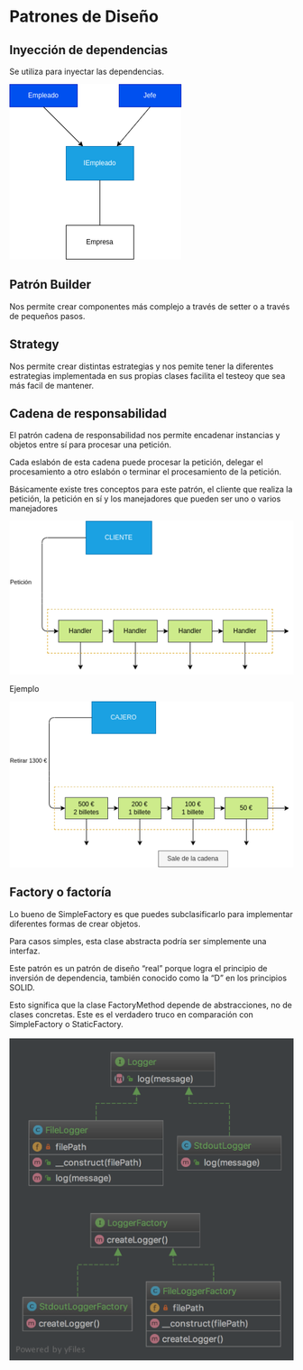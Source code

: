 # Patrones de Diseño

## Inyección de dependencias

Se utiliza para inyectar las dependencias.

![Diagrama](https://raw.githubusercontent.com/shamandul/Patrones/main/img/diagrama.png)

## Patrón Builder

Nos permite crear componentes más complejo a través de setter o a través de pequeños pasos.

## Strategy

Nos permite crear distintas estrategias y nos pemite tener la diferentes estrategias implementada en sus propias clases facilita el testeoy que sea más facil de mantener.

## Cadena de responsabilidad

El patrón cadena de responsabilidad nos permite encadenar instancias y objetos entre sí para procesar una petición.

Cada eslabón de esta cadena puede procesar la petición, delegar el procesamiento a otro eslabón o terminar el procesamiento de la petición.

Básicamente existe tres conceptos para este patrón, el cliente que realiza la petición, la petición en sí y los manejadores que pueden ser uno o varios manejadores

![Diagrama 2](https://raw.githubusercontent.com/shamandul/Patrones/main/img/diagrama2.png)

Ejemplo

![Diagrama 3](https://raw.githubusercontent.com/shamandul/Patrones/main/img/diagrama3.png)

## Factory o factoría

Lo bueno de SimpleFactory es que puedes subclasificarlo para implementar diferentes formas de crear objetos.

Para casos simples, esta clase abstracta podría ser simplemente una interfaz.

Este patrón es un patrón de diseño “real” porque logra el principio de inversión de dependencia, también conocido como la “D” en los principios SOLID.

Esto significa que la clase FactoryMethod depende de abstracciones, no de clases concretas. Este es el verdadero truco en comparación con SimpleFactory o StaticFactory.

![Diagrama 3](https://raw.githubusercontent.com/shamandul/Patrones/main/img/diagrama4.png)
